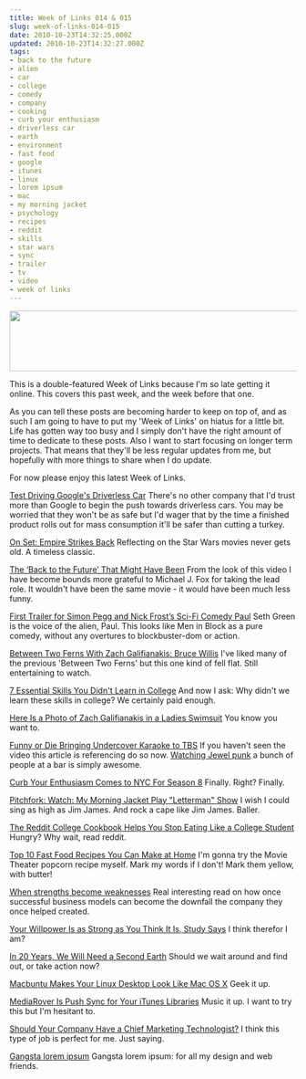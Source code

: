 ```yaml
---
title: Week of Links 014 & 015
slug: week-of-links-014-015
date: 2010-10-23T14:32:25.000Z
updated: 2010-10-23T14:32:27.000Z
tags:
- back to the future
- alien
- car
- college
- comedy
- company
- cooking
- curb your enthusiasm
- driverless car
- earth
- environment
- fast food
- google
- itunes
- linux
- lorem ipsum
- mac
- my morning jacket
- psychology
- recipes
- reddit
- skills
- star wars
- sync
- trailer
- tv
- video
- week of links
---
```


<a rel="attachment wp-att-918" href="http://blog.harrywolff.com/2010/10/week-of-links-013/week_of_links/"><img src="/images/posts/2010/10/weekOfLinksBlack.jpg" alt="" title="weekOfLinksBlack" width="640" height="106" class="aligncenter size-full wp-image-932" /></a>

This is a double-featured Week of Links because I'm so late getting it online.  This covers this past week, and the week before that one.

As you can tell these posts are becoming harder to keep on top of, and as such I am going to have to put my 'Week of Links' on hiatus for a little bit.  Life has gotten way too busy and I simply don't have the right amount of time to dedicate to these posts.  Also I want to start focusing on longer term projects.  That means that they'll be less regular updates from me, but hopefully with more things to share when I do update.

For now please enjoy this latest Week of Links.

<!--more-->

<a href="http://gizmodo.com/5662005/test-driving-googles-driverless-car" target="_blank">Test Driving Google's Driverless Car</a>
There's no other company that I'd trust more than Google to begin the push towards driverless cars.  You may be worried that they won't be as safe but I'd wager that by the time a finished product rolls out for mass consumption it'll be safer than cutting a turkey.

<a href="http://www.vanityfair.com/hollywood/features/2010/10/the-making-of-the-empire-strikes-back-201010?currentPage=all" target="_blank">On Set: Empire Strikes Back</a>
Reflecting on the Star Wars movies never gets old.  A timeless classic.

<a href="http://artsbeat.blogs.nytimes.com/2010/10/12/the-back-to-the-future-that-might-have-been/" target="_blank">The ‘Back to the Future’ That Might Have Been</a>
From the look of this video I have become bounds more grateful to Michael J. Fox for taking the lead role.  It wouldn't have been the same movie - it would have been much less funny.

<a href="http://splitsider.com/2010/10/first-trailer-for-simon-pegg-and-nick-frosts-sci-fi-comedy-paul/" target="_blank">First Trailer for Simon Pegg and Nick Frost’s Sci-Fi Comedy Paul</a>
Seth Green is the voice of the alien, Paul.  This looks like Men in Block as a pure comedy, without any overtures to blockbuster-dom or action.

<a href="http://videogum.com/234671/between-two-ferns-with-zach-galifianakis-bruce-willis/webjunk/" target="_blank">Between Two Ferns With Zach Galifianakis: Bruce Willis</a>
I've liked many of the previous 'Between Two Ferns' but this one kind of fell flat.  Still entertaining to watch.

<a href="http://www.wired.com/magazine/2010/09/ff_wiredu/all/1" target="_blank">7 Essential Skills You Didn't Learn in College</a>
And now I ask:  Why didn't we learn these skills in college?  We certainly paid enough.

<a href="http://splitsider.com/2010/10/here-is-a-photo-of-zach-galifianakis-in-a-ladies-swimsuit/" target="_blank">Here Is a Photo of Zach Galifianakis in a Ladies Swimsuit</a>
You know you want to.

<a href="http://splitsider.com/2010/10/funny-or-die-bringing-undercover-karaoke-to-tbs/" target="_blank">Funny or Die Bringing Undercover Karaoke to TBS</a>
If you haven't seen the video this article is referencing do so now.  <a href="http://www.funnyordie.com/videos/4a87d48fdd/undercover-karaoke-with-jewel" target="_blank">Watching Jewel punk</a> a bunch of people at a bar is simply awesome.

<a href="http://splitsider.com/2010/10/curb-your-enthusiasm-comes-to-nyc-for-season-8/" target="_blank">Curb Your Enthusiasm Comes to NYC For Season 8</a>
Finally.  Right?  Finally.

<a href="http://pitchfork.com/news/40387-watch-my-morning-jacket-play-letterman-show/" target="_blank">Pitchfork: Watch: My Morning Jacket Play "Letterman" Show</a>
I wish I could sing as high as Jim James.  And rock a cape like Jim James.  Baller.

<a href="http://lifehacker.com/5663527/the-reddit-college-cookbook-helps-you-stop-eating-like-a-college-student" target="_blank">The Reddit College Cookbook Helps You Stop Eating Like a College Student</a>
Hungry?  Why wait, read reddit.

<a href="http://lifehacker.com/5665491/top-10-fast-food-recipes-you-can-make-at-home" target="_blank">Top 10 Fast Food Recipes You Can Make at Home</a>
I'm gonna try the Movie Theater popcorn recipe myself.  Mark my words if I don't!  Mark them yellow, with butter!

<a href="http://kottke.org/10/10/when-strengths-become-weaknesses" target="_blank">When strengths become weaknesses</a>
Real interesting read on how once successful business models can become the downfall the company they once helped created.

<a href="http://lifehacker.com/5666914/your-willpower-is-as-strong-as-you-think-it-is-study-says" target="_blank">Your Willpower Is as Strong as You Think It Is, Study Says</a>
I think therefor I am?

<a href="http://www.fastcompany.com/1694750/study-humanity-will-need-a-second-planet-to-meet-our-needs-by-2030" target="_blank">In 20 Years, We Will Need a Second Earth</a>
Should we wait around and find out, or take action now?

<a href="http://lifehacker.com/5665765/macbuntu-makes-your-linux-desktop-look-like-mac-os-x" target="_blank">Macbuntu Makes Your Linux Desktop Look Like Mac OS X</a>
Geek it up.

<a href="http://lifehacker.com/5666919/mediarover-is-push-sync-for-your-itunes-libraries" target="_blank">MediaRover Is Push Sync for Your iTunes Libraries</a>
Music it up.  I want to try this but I'm hesitant to.

<a href="http://mashable.com/2010/10/19/chief-marketing-technologist/" target="_blank">Should Your Company Have a Chief Marketing Technologist?</a>
I think this type of job is perfect for me.  Just saying.

<a href="http://kottke.org/10/10/gangsta-lorem-ipsum" target="_blank">Gangsta lorem ipsum</a>
Gangsta lorem ipsum:  for all my design and web friends.
